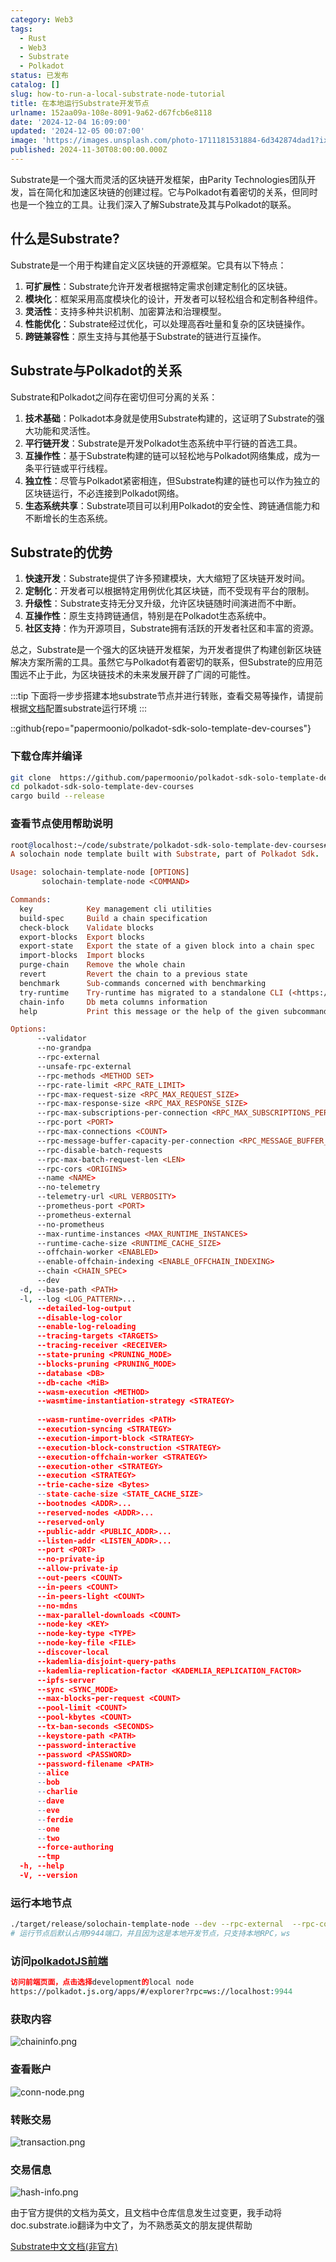 ```yaml
---
category: Web3
tags:
  - Rust
  - Web3
  - Substrate
  - Polkadot
status: 已发布
catalog: []
slug: how-to-run-a-local-substrate-node-tutorial
title: 在本地运行Substrate开发节点
urlname: 152aa09a-108e-8091-9a62-d67fcb6e8118
date: '2024-12-04 16:09:00'
updated: '2024-12-05 00:07:00'
image: 'https://images.unsplash.com/photo-1711181531884-6d342874dad1?ixlib=rb-4.0.3&q=85&fm=jpg&crop=entropy&cs=srgb'
published: 2024-11-30T08:00:00.000Z
---
```


Substrate是一个强大而灵活的区块链开发框架，由Parity Technologies团队开发，旨在简化和加速区块链的创建过程。它与Polkadot有着密切的关系，但同时也是一个独立的工具。让我们深入了解Substrate及其与Polkadot的联系。


## 什么是Substrate?


Substrate是一个用于构建自定义区块链的开源框架。它具有以下特点：

1. **可扩展性**：Substrate允许开发者根据特定需求创建定制化的区块链。
2. **模块化**：框架采用高度模块化的设计，开发者可以轻松组合和定制各种组件。
3. **灵活性**：支持多种共识机制、加密算法和治理模型。
4. **性能优化**：Substrate经过优化，可以处理高吞吐量和复杂的区块链操作。
5. **跨链兼容性**：原生支持与其他基于Substrate的链进行互操作。

## Substrate与Polkadot的关系


Substrate和Polkadot之间存在密切但可分离的关系：

1. **技术基础**：Polkadot本身就是使用Substrate构建的，这证明了Substrate的强大功能和灵活性。
2. **平行链开发**：Substrate是开发Polkadot生态系统中平行链的首选工具。
3. **互操作性**：基于Substrate构建的链可以轻松地与Polkadot网络集成，成为一条平行链或平行线程。
4. **独立性**：尽管与Polkadot紧密相连，但Substrate构建的链也可以作为独立的区块链运行，不必连接到Polkadot网络。
5. **生态系统共享**：Substrate项目可以利用Polkadot的安全性、跨链通信能力和不断增长的生态系统。

## Substrate的优势

1. **快速开发**：Substrate提供了许多预建模块，大大缩短了区块链开发时间。
2. **定制化**：开发者可以根据特定用例优化其区块链，而不受现有平台的限制。
3. **升级性**：Substrate支持无分叉升级，允许区块链随时间演进而不中断。
4. **互操作性**：原生支持跨链通信，特别是在Polkadot生态系统中。
5. **社区支持**：作为开源项目，Substrate拥有活跃的开发者社区和丰富的资源。

总之，Substrate是一个强大的区块链开发框架，为开发者提供了构建创新区块链解决方案所需的工具。虽然它与Polkadot有着密切的联系，但Substrate的应用范围远不止于此，为区块链技术的未来发展开辟了广阔的可能性。


:::tip
下面将一步步搭建本地substrate节点并进行转账，查看交易等操作，请提前根据[文档](https://substrate-docs.pages.dev/en/install/macos/?mode=light)配置substrate运行环境
:::


::github{repo="papermoonio/polkadot-sdk-solo-template-dev-courses"}


### 下载仓库并编译


```bash
git clone  https://github.com/papermoonio/polkadot-sdk-solo-template-dev-courses 
cd polkadot-sdk-solo-template-dev-courses
cargo build --release
```


### 查看节点使用帮助说明


```prolog
root@localhost:~/code/substrate/polkadot-sdk-solo-template-dev-courses# ./target/release/solochain-template-node -h
A solochain node template built with Substrate, part of Polkadot Sdk.

Usage: solochain-template-node [OPTIONS]
       solochain-template-node <COMMAND>

Commands:
  key            Key management cli utilities
  build-spec     Build a chain specification
  check-block    Validate blocks
  export-blocks  Export blocks
  export-state   Export the state of a given block into a chain spec
  import-blocks  Import blocks
  purge-chain    Remove the whole chain
  revert         Revert the chain to a previous state
  benchmark      Sub-commands concerned with benchmarking
  try-runtime    Try-runtime has migrated to a standalone CLI (<https://github.com/paritytech/try-runtime-cli>). The subcommand exists as a stub and deprecation notice. It will be removed entirely some time after January 2024
  chain-info     Db meta columns information
  help           Print this message or the help of the given subcommand(s)

Options:
      --validator                                                                                Enable validator mode
      --no-grandpa                                                                               Disable GRANDPA
      --rpc-external                                                                             Listen to all RPC interfaces (default: local)
      --unsafe-rpc-external                                                                      Listen to all RPC interfaces
      --rpc-methods <METHOD SET>                                                                 RPC methods to expose. [default: auto] [possible values: auto, safe, unsafe]
      --rpc-rate-limit <RPC_RATE_LIMIT>                                                          RPC rate limiting (calls/minute) for each connection
      --rpc-max-request-size <RPC_MAX_REQUEST_SIZE>                                              Set the maximum RPC request payload size for both HTTP and WS in megabytes [default: 15]
      --rpc-max-response-size <RPC_MAX_RESPONSE_SIZE>                                            Set the maximum RPC response payload size for both HTTP and WS in megabytes [default: 15]
      --rpc-max-subscriptions-per-connection <RPC_MAX_SUBSCRIPTIONS_PER_CONNECTION>              Set the maximum concurrent subscriptions per connection [default: 1024]
      --rpc-port <PORT>                                                                          Specify JSON-RPC server TCP port
      --rpc-max-connections <COUNT>                                                              Maximum number of RPC server connections [default: 100]
      --rpc-message-buffer-capacity-per-connection <RPC_MESSAGE_BUFFER_CAPACITY_PER_CONNECTION>  The number of messages the RPC server is allowed to keep in memory [default: 64]
      --rpc-disable-batch-requests                                                               Disable RPC batch requests
      --rpc-max-batch-request-len <LEN>                                                          Limit the max length per RPC batch request
      --rpc-cors <ORIGINS>                                                                       Specify browser *origins* allowed to access the HTTP & WS RPC servers
      --name <NAME>                                                                              The human-readable name for this node
      --no-telemetry                                                                             Disable connecting to the Substrate telemetry server
      --telemetry-url <URL VERBOSITY>                                                            The URL of the telemetry server to connect to
      --prometheus-port <PORT>                                                                   Specify Prometheus exporter TCP Port
      --prometheus-external                                                                      Expose Prometheus exporter on all interfaces
      --no-prometheus                                                                            Do not expose a Prometheus exporter endpoint
      --max-runtime-instances <MAX_RUNTIME_INSTANCES>                                            The size of the instances cache for each runtime [max: 32] [default: 8]
      --runtime-cache-size <RUNTIME_CACHE_SIZE>                                                  Maximum number of different runtimes that can be cached [default: 2]
      --offchain-worker <ENABLED>                                                                Execute offchain workers on every block [default: when-authority] [possible values: always, never, when-authority]
      --enable-offchain-indexing <ENABLE_OFFCHAIN_INDEXING>                                      Enable offchain indexing API [default: false] [possible values: true, false]
      --chain <CHAIN_SPEC>                                                                       Specify the chain specification
      --dev                                                                                      Specify the development chain
  -d, --base-path <PATH>                                                                         Specify custom base path
  -l, --log <LOG_PATTERN>...                                                                     Sets a custom logging filter (syntax: `<target>=<level>`)
      --detailed-log-output                                                                      Enable detailed log output
      --disable-log-color                                                                        Disable log color output
      --enable-log-reloading                                                                     Enable feature to dynamically update and reload the log filter
      --tracing-targets <TARGETS>                                                                Sets a custom profiling filter
      --tracing-receiver <RECEIVER>                                                              Receiver to process tracing messages [default: log] [possible values: log]
      --state-pruning <PRUNING_MODE>                                                             Specify the state pruning mode
      --blocks-pruning <PRUNING_MODE>                                                            Specify the blocks pruning mode [default: archive-canonical]
      --database <DB>                                                                            Select database backend to use [possible values: rocksdb, paritydb, auto, paritydb-experimental]
      --db-cache <MiB>                                                                           Limit the memory the database cache can use
      --wasm-execution <METHOD>                                                                  Method for executing Wasm runtime code [default: compiled] [possible values: interpreted-i-know-what-i-do, compiled]
      --wasmtime-instantiation-strategy <STRATEGY>                                               The WASM instantiation method to use [default: pooling-copy-on-write] [possible values: pooling-copy-on-write, recreate-instance-copy-on-write, pooling,
                                                                                                 recreate-instance]
      --wasm-runtime-overrides <PATH>                                                            Specify the path where local WASM runtimes are stored
      --execution-syncing <STRATEGY>                                                             Runtime execution strategy for importing blocks during initial sync [possible values: native, wasm, both, native-else-wasm]
      --execution-import-block <STRATEGY>                                                        Runtime execution strategy for general block import (including locally authored blocks) [possible values: native, wasm, both, native-else-wasm]
      --execution-block-construction <STRATEGY>                                                  Runtime execution strategy for constructing blocks [possible values: native, wasm, both, native-else-wasm]
      --execution-offchain-worker <STRATEGY>                                                     Runtime execution strategy for offchain workers [possible values: native, wasm, both, native-else-wasm]
      --execution-other <STRATEGY>                                                               Runtime execution strategy when not syncing, importing or constructing blocks [possible values: native, wasm, both, native-else-wasm]
      --execution <STRATEGY>                                                                     The execution strategy that should be used by all execution contexts [possible values: native, wasm, both, native-else-wasm]
      --trie-cache-size <Bytes>                                                                  Specify the state cache size [default: 67108864]
      --state-cache-size <STATE_CACHE_SIZE>                                                      DEPRECATED: switch to `--trie-cache-size`
      --bootnodes <ADDR>...                                                                      Specify a list of bootnodes
      --reserved-nodes <ADDR>...                                                                 Specify a list of reserved node addresses
      --reserved-only                                                                            Whether to only synchronize the chain with reserved nodes
      --public-addr <PUBLIC_ADDR>...                                                             Public address that other nodes will use to connect to this node
      --listen-addr <LISTEN_ADDR>...                                                             Listen on this multiaddress
      --port <PORT>                                                                              Specify p2p protocol TCP port
      --no-private-ip                                                                            Always forbid connecting to private IPv4/IPv6 addresses
      --allow-private-ip                                                                         Always accept connecting to private IPv4/IPv6 addresses
      --out-peers <COUNT>                                                                        Number of outgoing connections we're trying to maintain [default: 8]
      --in-peers <COUNT>                                                                         Maximum number of inbound full nodes peers [default: 32]
      --in-peers-light <COUNT>                                                                   Maximum number of inbound light nodes peers [default: 100]
      --no-mdns                                                                                  Disable mDNS discovery (default: true)
      --max-parallel-downloads <COUNT>                                                           Maximum number of peers from which to ask for the same blocks in parallel [default: 5]
      --node-key <KEY>                                                                           Secret key to use for p2p networking
      --node-key-type <TYPE>                                                                     Crypto primitive to use for p2p networking [default: ed25519] [possible values: ed25519]
      --node-key-file <FILE>                                                                     File from which to read the node's secret key to use for p2p networking
      --discover-local                                                                           Enable peer discovery on local networks
      --kademlia-disjoint-query-paths                                                            Require iterative Kademlia DHT queries to use disjoint paths
      --kademlia-replication-factor <KADEMLIA_REPLICATION_FACTOR>                                Kademlia replication factor [default: 20]
      --ipfs-server                                                                              Join the IPFS network and serve transactions over bitswap protocol
      --sync <SYNC_MODE>                                                                         Blockchain syncing mode. [default: full] [possible values: full, fast, fast-unsafe, warp]
      --max-blocks-per-request <COUNT>                                                           Maximum number of blocks per request [default: 64]
      --pool-limit <COUNT>                                                                       Maximum number of transactions in the transaction pool [default: 8192]
      --pool-kbytes <COUNT>                                                                      Maximum number of kilobytes of all transactions stored in the pool [default: 20480]
      --tx-ban-seconds <SECONDS>                                                                 How long a transaction is banned for
      --keystore-path <PATH>                                                                     Specify custom keystore path
      --password-interactive                                                                     Use interactive shell for entering the password used by the keystore
      --password <PASSWORD>                                                                      Password used by the keystore
      --password-filename <PATH>                                                                 File that contains the password used by the keystore
      --alice                                                                                    Shortcut for `--name Alice --validator`
      --bob                                                                                      Shortcut for `--name Bob --validator`
      --charlie                                                                                  Shortcut for `--name Charlie --validator`
      --dave                                                                                     Shortcut for `--name Dave --validator`
      --eve                                                                                      Shortcut for `--name Eve --validator`
      --ferdie                                                                                   Shortcut for `--name Ferdie --validator`
      --one                                                                                      Shortcut for `--name One --validator`
      --two                                                                                      Shortcut for `--name Two --validator`
      --force-authoring                                                                          Enable authoring even when offline
      --tmp                                                                                      Run a temporary node
  -h, --help                                                                                     Print help (see more with '--help')
  -V, --version                                                                                  Print version
```


### 运行本地节点


```bash
./target/release/solochain-template-node --dev --rpc-external  --rpc-cors all
# 运行节点后默认占用9944端口，并且因为这是本地开发节点，只支持本地RPC，ws
```


### 访问[polkadotJS前端](https://polkadot.js.org/apps/#/explorer?rpc=ws://localhost:9944)


```prolog
访问前端页面，点击选择development的local node
https://polkadot.js.org/apps/#/explorer?rpc=ws://localhost:9944
```


### 获取内容


![chaininfo.png](https://prod-files-secure.s3.us-west-2.amazonaws.com/5d24fe63-e567-4804-86f9-9fdc62e13082/89be5adf-5619-4306-be75-45b425e3c446/chaininfo.png?X-Amz-Algorithm=AWS4-HMAC-SHA256&X-Amz-Content-Sha256=UNSIGNED-PAYLOAD&X-Amz-Credential=ASIAZI2LB466TLMGAGT3%2F20250217%2Fus-west-2%2Fs3%2Faws4_request&X-Amz-Date=20250217T213138Z&X-Amz-Expires=3600&X-Amz-Security-Token=IQoJb3JpZ2luX2VjEFUaCXVzLXdlc3QtMiJHMEUCIC6NHOk0ndGn5xF6VqSdbNdL1CfK4O8IpHLIUEggQEiPAiEA1QKzSj7ETJb9Fbernfgr6qqnwdc5Rl2Qd9UXCk5Nkvwq%2FwMIfhAAGgw2Mzc0MjMxODM4MDUiDBRSkXQzWK7bSOCz0SrcA%2FUZUAhAKCcX3BFtYqfwfzwiOBkquRIApZFsD1uAgjZIbHGsnxU4sfI1dOUT8lFC4vzo5wuHcDwAZemzWJLscNn0s57R7psHkWjXnTKA1m1PIpq2%2F1zzOOFgpCHNfWeruo7ljfGbz8OEmCUIRRNiupPNCZcBn9BTCG9JCOkwi2iGvthKS3TVxOyhHoEgIK06Ok6OqJvC9gH8DVmizqaZOf92vvlbY0NF94vlCRBDpL5pWUzYyPjbGWNzBNZZg1PCFPZRyNRJgT97ux2H8jc8JOM4mDc4zrKC8zQs5iMBXLZPUc0QfCi3jCbcoVa68HeEWNfYouYiHJ3z8MEju51LVuEQGAwtPu6Fang3jWhPF%2FcoTdS6Os7My8JJwAbovMlIpsESGPh%2B%2FvGl1%2FSuefYH6w6CZcHa3pWy2j%2FHr8tkADL5CoCmbzKI480YKOYOzImkCb94MC9dplYIIUNtOv7KtlXiPDrJyPdOslXqE3yG%2F%2FGklpsY7evIej0Rz%2FTiCUp4BzObYf4tO4QCR%2BX4ZDATOFCxvLQtkwNsT1EZM0OL1RDknZskxcaxemwfEBVBdnRtHqsczMWWeUi7MNAPQJ5ZBn0DcR3L2OLzD6ielJ3Izgw9xhfzBqc%2BVYnnxPd4MLPIzr0GOqUBQ%2BeyZXK09yWyVHaWaKYptr5r9o0lh7y9bDoM7vaUc00dd8aWwi0KLp%2BxyMDRofwcoGcDy5ij%2BvBPCl0W9nMew87c5TxOhEXKDP5RBHt3ZNVJgazuu3qQxxDzR5mTAD%2FUp3gLNkP4utA8Lrv5rbixRHlcVKFDF%2Fu2HfKH14kkSTd5qXiK%2BDeea8wRToAPUB%2F85u%2BFqUL3F9Esm%2ByXaTj6ls5obWVo&X-Amz-Signature=62c660e1b9a587c0ee844554ecd9681defc67f822561064a4f73cb89417957da&X-Amz-SignedHeaders=host&x-id=GetObject)


### 查看账户


![conn-node.png](https://prod-files-secure.s3.us-west-2.amazonaws.com/5d24fe63-e567-4804-86f9-9fdc62e13082/05964f92-c6d8-42d1-b4a1-b3a852295683/conn-node.png?X-Amz-Algorithm=AWS4-HMAC-SHA256&X-Amz-Content-Sha256=UNSIGNED-PAYLOAD&X-Amz-Credential=ASIAZI2LB466TLMGAGT3%2F20250217%2Fus-west-2%2Fs3%2Faws4_request&X-Amz-Date=20250217T213138Z&X-Amz-Expires=3600&X-Amz-Security-Token=IQoJb3JpZ2luX2VjEFUaCXVzLXdlc3QtMiJHMEUCIC6NHOk0ndGn5xF6VqSdbNdL1CfK4O8IpHLIUEggQEiPAiEA1QKzSj7ETJb9Fbernfgr6qqnwdc5Rl2Qd9UXCk5Nkvwq%2FwMIfhAAGgw2Mzc0MjMxODM4MDUiDBRSkXQzWK7bSOCz0SrcA%2FUZUAhAKCcX3BFtYqfwfzwiOBkquRIApZFsD1uAgjZIbHGsnxU4sfI1dOUT8lFC4vzo5wuHcDwAZemzWJLscNn0s57R7psHkWjXnTKA1m1PIpq2%2F1zzOOFgpCHNfWeruo7ljfGbz8OEmCUIRRNiupPNCZcBn9BTCG9JCOkwi2iGvthKS3TVxOyhHoEgIK06Ok6OqJvC9gH8DVmizqaZOf92vvlbY0NF94vlCRBDpL5pWUzYyPjbGWNzBNZZg1PCFPZRyNRJgT97ux2H8jc8JOM4mDc4zrKC8zQs5iMBXLZPUc0QfCi3jCbcoVa68HeEWNfYouYiHJ3z8MEju51LVuEQGAwtPu6Fang3jWhPF%2FcoTdS6Os7My8JJwAbovMlIpsESGPh%2B%2FvGl1%2FSuefYH6w6CZcHa3pWy2j%2FHr8tkADL5CoCmbzKI480YKOYOzImkCb94MC9dplYIIUNtOv7KtlXiPDrJyPdOslXqE3yG%2F%2FGklpsY7evIej0Rz%2FTiCUp4BzObYf4tO4QCR%2BX4ZDATOFCxvLQtkwNsT1EZM0OL1RDknZskxcaxemwfEBVBdnRtHqsczMWWeUi7MNAPQJ5ZBn0DcR3L2OLzD6ielJ3Izgw9xhfzBqc%2BVYnnxPd4MLPIzr0GOqUBQ%2BeyZXK09yWyVHaWaKYptr5r9o0lh7y9bDoM7vaUc00dd8aWwi0KLp%2BxyMDRofwcoGcDy5ij%2BvBPCl0W9nMew87c5TxOhEXKDP5RBHt3ZNVJgazuu3qQxxDzR5mTAD%2FUp3gLNkP4utA8Lrv5rbixRHlcVKFDF%2Fu2HfKH14kkSTd5qXiK%2BDeea8wRToAPUB%2F85u%2BFqUL3F9Esm%2ByXaTj6ls5obWVo&X-Amz-Signature=8dfb6394c381a6dec6bfee1ba45d19d71162d6c43edde21b01b7f277a8e559ed&X-Amz-SignedHeaders=host&x-id=GetObject)


### 转账交易


![transaction.png](https://prod-files-secure.s3.us-west-2.amazonaws.com/5d24fe63-e567-4804-86f9-9fdc62e13082/65593d3b-9b56-4fbe-a383-1447c903127f/transaction.png?X-Amz-Algorithm=AWS4-HMAC-SHA256&X-Amz-Content-Sha256=UNSIGNED-PAYLOAD&X-Amz-Credential=ASIAZI2LB466TLMGAGT3%2F20250217%2Fus-west-2%2Fs3%2Faws4_request&X-Amz-Date=20250217T213138Z&X-Amz-Expires=3600&X-Amz-Security-Token=IQoJb3JpZ2luX2VjEFUaCXVzLXdlc3QtMiJHMEUCIC6NHOk0ndGn5xF6VqSdbNdL1CfK4O8IpHLIUEggQEiPAiEA1QKzSj7ETJb9Fbernfgr6qqnwdc5Rl2Qd9UXCk5Nkvwq%2FwMIfhAAGgw2Mzc0MjMxODM4MDUiDBRSkXQzWK7bSOCz0SrcA%2FUZUAhAKCcX3BFtYqfwfzwiOBkquRIApZFsD1uAgjZIbHGsnxU4sfI1dOUT8lFC4vzo5wuHcDwAZemzWJLscNn0s57R7psHkWjXnTKA1m1PIpq2%2F1zzOOFgpCHNfWeruo7ljfGbz8OEmCUIRRNiupPNCZcBn9BTCG9JCOkwi2iGvthKS3TVxOyhHoEgIK06Ok6OqJvC9gH8DVmizqaZOf92vvlbY0NF94vlCRBDpL5pWUzYyPjbGWNzBNZZg1PCFPZRyNRJgT97ux2H8jc8JOM4mDc4zrKC8zQs5iMBXLZPUc0QfCi3jCbcoVa68HeEWNfYouYiHJ3z8MEju51LVuEQGAwtPu6Fang3jWhPF%2FcoTdS6Os7My8JJwAbovMlIpsESGPh%2B%2FvGl1%2FSuefYH6w6CZcHa3pWy2j%2FHr8tkADL5CoCmbzKI480YKOYOzImkCb94MC9dplYIIUNtOv7KtlXiPDrJyPdOslXqE3yG%2F%2FGklpsY7evIej0Rz%2FTiCUp4BzObYf4tO4QCR%2BX4ZDATOFCxvLQtkwNsT1EZM0OL1RDknZskxcaxemwfEBVBdnRtHqsczMWWeUi7MNAPQJ5ZBn0DcR3L2OLzD6ielJ3Izgw9xhfzBqc%2BVYnnxPd4MLPIzr0GOqUBQ%2BeyZXK09yWyVHaWaKYptr5r9o0lh7y9bDoM7vaUc00dd8aWwi0KLp%2BxyMDRofwcoGcDy5ij%2BvBPCl0W9nMew87c5TxOhEXKDP5RBHt3ZNVJgazuu3qQxxDzR5mTAD%2FUp3gLNkP4utA8Lrv5rbixRHlcVKFDF%2Fu2HfKH14kkSTd5qXiK%2BDeea8wRToAPUB%2F85u%2BFqUL3F9Esm%2ByXaTj6ls5obWVo&X-Amz-Signature=bd148cebe167f5bd1d617ed02488a6489dcae26a3ccfbdbafe289f1dfd1eb65b&X-Amz-SignedHeaders=host&x-id=GetObject)


### 交易信息


![hash-info.png](https://prod-files-secure.s3.us-west-2.amazonaws.com/5d24fe63-e567-4804-86f9-9fdc62e13082/7b9b0ba8-edf2-4998-9e9d-9cde7a64aa23/hash-info.png?X-Amz-Algorithm=AWS4-HMAC-SHA256&X-Amz-Content-Sha256=UNSIGNED-PAYLOAD&X-Amz-Credential=ASIAZI2LB466TLMGAGT3%2F20250217%2Fus-west-2%2Fs3%2Faws4_request&X-Amz-Date=20250217T213138Z&X-Amz-Expires=3600&X-Amz-Security-Token=IQoJb3JpZ2luX2VjEFUaCXVzLXdlc3QtMiJHMEUCIC6NHOk0ndGn5xF6VqSdbNdL1CfK4O8IpHLIUEggQEiPAiEA1QKzSj7ETJb9Fbernfgr6qqnwdc5Rl2Qd9UXCk5Nkvwq%2FwMIfhAAGgw2Mzc0MjMxODM4MDUiDBRSkXQzWK7bSOCz0SrcA%2FUZUAhAKCcX3BFtYqfwfzwiOBkquRIApZFsD1uAgjZIbHGsnxU4sfI1dOUT8lFC4vzo5wuHcDwAZemzWJLscNn0s57R7psHkWjXnTKA1m1PIpq2%2F1zzOOFgpCHNfWeruo7ljfGbz8OEmCUIRRNiupPNCZcBn9BTCG9JCOkwi2iGvthKS3TVxOyhHoEgIK06Ok6OqJvC9gH8DVmizqaZOf92vvlbY0NF94vlCRBDpL5pWUzYyPjbGWNzBNZZg1PCFPZRyNRJgT97ux2H8jc8JOM4mDc4zrKC8zQs5iMBXLZPUc0QfCi3jCbcoVa68HeEWNfYouYiHJ3z8MEju51LVuEQGAwtPu6Fang3jWhPF%2FcoTdS6Os7My8JJwAbovMlIpsESGPh%2B%2FvGl1%2FSuefYH6w6CZcHa3pWy2j%2FHr8tkADL5CoCmbzKI480YKOYOzImkCb94MC9dplYIIUNtOv7KtlXiPDrJyPdOslXqE3yG%2F%2FGklpsY7evIej0Rz%2FTiCUp4BzObYf4tO4QCR%2BX4ZDATOFCxvLQtkwNsT1EZM0OL1RDknZskxcaxemwfEBVBdnRtHqsczMWWeUi7MNAPQJ5ZBn0DcR3L2OLzD6ielJ3Izgw9xhfzBqc%2BVYnnxPd4MLPIzr0GOqUBQ%2BeyZXK09yWyVHaWaKYptr5r9o0lh7y9bDoM7vaUc00dd8aWwi0KLp%2BxyMDRofwcoGcDy5ij%2BvBPCl0W9nMew87c5TxOhEXKDP5RBHt3ZNVJgazuu3qQxxDzR5mTAD%2FUp3gLNkP4utA8Lrv5rbixRHlcVKFDF%2Fu2HfKH14kkSTd5qXiK%2BDeea8wRToAPUB%2F85u%2BFqUL3F9Esm%2ByXaTj6ls5obWVo&X-Amz-Signature=60d49c8492f6db75496d78e9bf22c5af3b6be40e77756defeb9a638e52e80b5c&X-Amz-SignedHeaders=host&x-id=GetObject)


由于官方提供的文档为英文，且文档中仓库信息发生过变更，我手动将doc.substrate.io翻译为中文了，为不熟悉英文的朋友提供帮助


[ Substrate中文文档(非官方)](https://substrate-docs.pages.dev/en/tutorials/build-a-blockchain/?mode=light)

